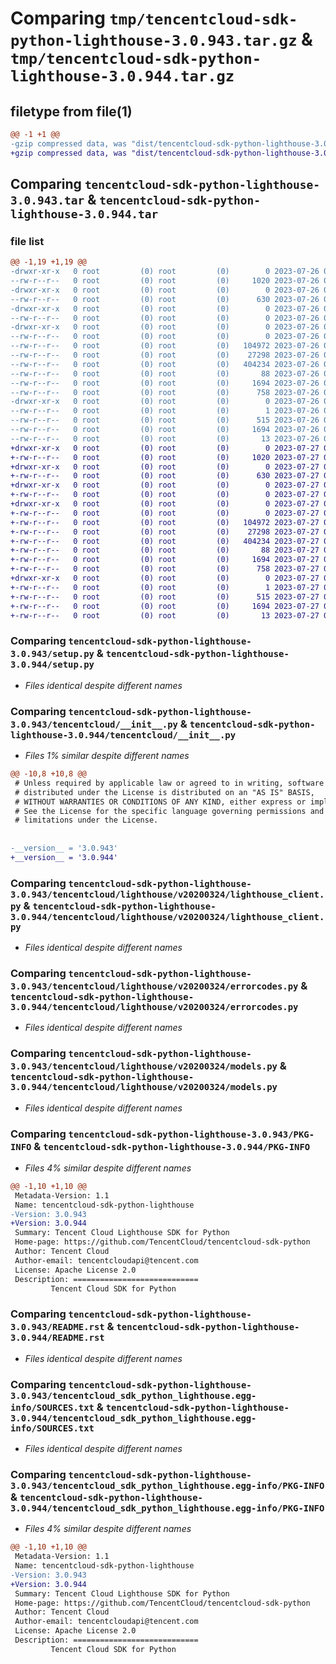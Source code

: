 # Comparing `tmp/tencentcloud-sdk-python-lighthouse-3.0.943.tar.gz` & `tmp/tencentcloud-sdk-python-lighthouse-3.0.944.tar.gz`

## filetype from file(1)

```diff
@@ -1 +1 @@
-gzip compressed data, was "dist/tencentcloud-sdk-python-lighthouse-3.0.943.tar", last modified: Wed Jul 26 00:40:07 2023, max compression
+gzip compressed data, was "dist/tencentcloud-sdk-python-lighthouse-3.0.944.tar", last modified: Thu Jul 27 02:18:33 2023, max compression
```

## Comparing `tencentcloud-sdk-python-lighthouse-3.0.943.tar` & `tencentcloud-sdk-python-lighthouse-3.0.944.tar`

### file list

```diff
@@ -1,19 +1,19 @@
-drwxr-xr-x   0 root         (0) root         (0)        0 2023-07-26 00:40:07.000000 tencentcloud-sdk-python-lighthouse-3.0.943/
--rw-r--r--   0 root         (0) root         (0)     1020 2023-07-26 00:40:07.000000 tencentcloud-sdk-python-lighthouse-3.0.943/setup.py
-drwxr-xr-x   0 root         (0) root         (0)        0 2023-07-26 00:40:07.000000 tencentcloud-sdk-python-lighthouse-3.0.943/tencentcloud/
--rw-r--r--   0 root         (0) root         (0)      630 2023-07-26 00:40:07.000000 tencentcloud-sdk-python-lighthouse-3.0.943/tencentcloud/__init__.py
-drwxr-xr-x   0 root         (0) root         (0)        0 2023-07-26 00:40:07.000000 tencentcloud-sdk-python-lighthouse-3.0.943/tencentcloud/lighthouse/
--rw-r--r--   0 root         (0) root         (0)        0 2023-07-26 00:40:07.000000 tencentcloud-sdk-python-lighthouse-3.0.943/tencentcloud/lighthouse/__init__.py
-drwxr-xr-x   0 root         (0) root         (0)        0 2023-07-26 00:40:07.000000 tencentcloud-sdk-python-lighthouse-3.0.943/tencentcloud/lighthouse/v20200324/
--rw-r--r--   0 root         (0) root         (0)        0 2023-07-26 00:40:07.000000 tencentcloud-sdk-python-lighthouse-3.0.943/tencentcloud/lighthouse/v20200324/__init__.py
--rw-r--r--   0 root         (0) root         (0)   104972 2023-07-26 00:40:07.000000 tencentcloud-sdk-python-lighthouse-3.0.943/tencentcloud/lighthouse/v20200324/lighthouse_client.py
--rw-r--r--   0 root         (0) root         (0)    27298 2023-07-26 00:40:07.000000 tencentcloud-sdk-python-lighthouse-3.0.943/tencentcloud/lighthouse/v20200324/errorcodes.py
--rw-r--r--   0 root         (0) root         (0)   404234 2023-07-26 00:40:07.000000 tencentcloud-sdk-python-lighthouse-3.0.943/tencentcloud/lighthouse/v20200324/models.py
--rw-r--r--   0 root         (0) root         (0)       88 2023-07-26 00:40:07.000000 tencentcloud-sdk-python-lighthouse-3.0.943/setup.cfg
--rw-r--r--   0 root         (0) root         (0)     1694 2023-07-26 00:40:07.000000 tencentcloud-sdk-python-lighthouse-3.0.943/PKG-INFO
--rw-r--r--   0 root         (0) root         (0)      758 2023-07-26 00:40:07.000000 tencentcloud-sdk-python-lighthouse-3.0.943/README.rst
-drwxr-xr-x   0 root         (0) root         (0)        0 2023-07-26 00:40:07.000000 tencentcloud-sdk-python-lighthouse-3.0.943/tencentcloud_sdk_python_lighthouse.egg-info/
--rw-r--r--   0 root         (0) root         (0)        1 2023-07-26 00:40:07.000000 tencentcloud-sdk-python-lighthouse-3.0.943/tencentcloud_sdk_python_lighthouse.egg-info/dependency_links.txt
--rw-r--r--   0 root         (0) root         (0)      515 2023-07-26 00:40:07.000000 tencentcloud-sdk-python-lighthouse-3.0.943/tencentcloud_sdk_python_lighthouse.egg-info/SOURCES.txt
--rw-r--r--   0 root         (0) root         (0)     1694 2023-07-26 00:40:07.000000 tencentcloud-sdk-python-lighthouse-3.0.943/tencentcloud_sdk_python_lighthouse.egg-info/PKG-INFO
--rw-r--r--   0 root         (0) root         (0)       13 2023-07-26 00:40:07.000000 tencentcloud-sdk-python-lighthouse-3.0.943/tencentcloud_sdk_python_lighthouse.egg-info/top_level.txt
+drwxr-xr-x   0 root         (0) root         (0)        0 2023-07-27 02:18:33.000000 tencentcloud-sdk-python-lighthouse-3.0.944/
+-rw-r--r--   0 root         (0) root         (0)     1020 2023-07-27 02:18:32.000000 tencentcloud-sdk-python-lighthouse-3.0.944/setup.py
+drwxr-xr-x   0 root         (0) root         (0)        0 2023-07-27 02:18:33.000000 tencentcloud-sdk-python-lighthouse-3.0.944/tencentcloud/
+-rw-r--r--   0 root         (0) root         (0)      630 2023-07-27 02:18:32.000000 tencentcloud-sdk-python-lighthouse-3.0.944/tencentcloud/__init__.py
+drwxr-xr-x   0 root         (0) root         (0)        0 2023-07-27 02:18:33.000000 tencentcloud-sdk-python-lighthouse-3.0.944/tencentcloud/lighthouse/
+-rw-r--r--   0 root         (0) root         (0)        0 2023-07-27 02:18:32.000000 tencentcloud-sdk-python-lighthouse-3.0.944/tencentcloud/lighthouse/__init__.py
+drwxr-xr-x   0 root         (0) root         (0)        0 2023-07-27 02:18:33.000000 tencentcloud-sdk-python-lighthouse-3.0.944/tencentcloud/lighthouse/v20200324/
+-rw-r--r--   0 root         (0) root         (0)        0 2023-07-27 02:18:32.000000 tencentcloud-sdk-python-lighthouse-3.0.944/tencentcloud/lighthouse/v20200324/__init__.py
+-rw-r--r--   0 root         (0) root         (0)   104972 2023-07-27 02:18:32.000000 tencentcloud-sdk-python-lighthouse-3.0.944/tencentcloud/lighthouse/v20200324/lighthouse_client.py
+-rw-r--r--   0 root         (0) root         (0)    27298 2023-07-27 02:18:32.000000 tencentcloud-sdk-python-lighthouse-3.0.944/tencentcloud/lighthouse/v20200324/errorcodes.py
+-rw-r--r--   0 root         (0) root         (0)   404234 2023-07-27 02:18:32.000000 tencentcloud-sdk-python-lighthouse-3.0.944/tencentcloud/lighthouse/v20200324/models.py
+-rw-r--r--   0 root         (0) root         (0)       88 2023-07-27 02:18:33.000000 tencentcloud-sdk-python-lighthouse-3.0.944/setup.cfg
+-rw-r--r--   0 root         (0) root         (0)     1694 2023-07-27 02:18:33.000000 tencentcloud-sdk-python-lighthouse-3.0.944/PKG-INFO
+-rw-r--r--   0 root         (0) root         (0)      758 2023-07-27 02:18:32.000000 tencentcloud-sdk-python-lighthouse-3.0.944/README.rst
+drwxr-xr-x   0 root         (0) root         (0)        0 2023-07-27 02:18:33.000000 tencentcloud-sdk-python-lighthouse-3.0.944/tencentcloud_sdk_python_lighthouse.egg-info/
+-rw-r--r--   0 root         (0) root         (0)        1 2023-07-27 02:18:33.000000 tencentcloud-sdk-python-lighthouse-3.0.944/tencentcloud_sdk_python_lighthouse.egg-info/dependency_links.txt
+-rw-r--r--   0 root         (0) root         (0)      515 2023-07-27 02:18:33.000000 tencentcloud-sdk-python-lighthouse-3.0.944/tencentcloud_sdk_python_lighthouse.egg-info/SOURCES.txt
+-rw-r--r--   0 root         (0) root         (0)     1694 2023-07-27 02:18:33.000000 tencentcloud-sdk-python-lighthouse-3.0.944/tencentcloud_sdk_python_lighthouse.egg-info/PKG-INFO
+-rw-r--r--   0 root         (0) root         (0)       13 2023-07-27 02:18:33.000000 tencentcloud-sdk-python-lighthouse-3.0.944/tencentcloud_sdk_python_lighthouse.egg-info/top_level.txt
```

### Comparing `tencentcloud-sdk-python-lighthouse-3.0.943/setup.py` & `tencentcloud-sdk-python-lighthouse-3.0.944/setup.py`

 * *Files identical despite different names*

### Comparing `tencentcloud-sdk-python-lighthouse-3.0.943/tencentcloud/__init__.py` & `tencentcloud-sdk-python-lighthouse-3.0.944/tencentcloud/__init__.py`

 * *Files 1% similar despite different names*

```diff
@@ -10,8 +10,8 @@
 # Unless required by applicable law or agreed to in writing, software
 # distributed under the License is distributed on an "AS IS" BASIS,
 # WITHOUT WARRANTIES OR CONDITIONS OF ANY KIND, either express or implied.
 # See the License for the specific language governing permissions and
 # limitations under the License.
 
 
-__version__ = '3.0.943'
+__version__ = '3.0.944'
```

### Comparing `tencentcloud-sdk-python-lighthouse-3.0.943/tencentcloud/lighthouse/v20200324/lighthouse_client.py` & `tencentcloud-sdk-python-lighthouse-3.0.944/tencentcloud/lighthouse/v20200324/lighthouse_client.py`

 * *Files identical despite different names*

### Comparing `tencentcloud-sdk-python-lighthouse-3.0.943/tencentcloud/lighthouse/v20200324/errorcodes.py` & `tencentcloud-sdk-python-lighthouse-3.0.944/tencentcloud/lighthouse/v20200324/errorcodes.py`

 * *Files identical despite different names*

### Comparing `tencentcloud-sdk-python-lighthouse-3.0.943/tencentcloud/lighthouse/v20200324/models.py` & `tencentcloud-sdk-python-lighthouse-3.0.944/tencentcloud/lighthouse/v20200324/models.py`

 * *Files identical despite different names*

### Comparing `tencentcloud-sdk-python-lighthouse-3.0.943/PKG-INFO` & `tencentcloud-sdk-python-lighthouse-3.0.944/PKG-INFO`

 * *Files 4% similar despite different names*

```diff
@@ -1,10 +1,10 @@
 Metadata-Version: 1.1
 Name: tencentcloud-sdk-python-lighthouse
-Version: 3.0.943
+Version: 3.0.944
 Summary: Tencent Cloud Lighthouse SDK for Python
 Home-page: https://github.com/TencentCloud/tencentcloud-sdk-python
 Author: Tencent Cloud
 Author-email: tencentcloudapi@tencent.com
 License: Apache License 2.0
 Description: ============================
         Tencent Cloud SDK for Python
```

### Comparing `tencentcloud-sdk-python-lighthouse-3.0.943/README.rst` & `tencentcloud-sdk-python-lighthouse-3.0.944/README.rst`

 * *Files identical despite different names*

### Comparing `tencentcloud-sdk-python-lighthouse-3.0.943/tencentcloud_sdk_python_lighthouse.egg-info/SOURCES.txt` & `tencentcloud-sdk-python-lighthouse-3.0.944/tencentcloud_sdk_python_lighthouse.egg-info/SOURCES.txt`

 * *Files identical despite different names*

### Comparing `tencentcloud-sdk-python-lighthouse-3.0.943/tencentcloud_sdk_python_lighthouse.egg-info/PKG-INFO` & `tencentcloud-sdk-python-lighthouse-3.0.944/tencentcloud_sdk_python_lighthouse.egg-info/PKG-INFO`

 * *Files 4% similar despite different names*

```diff
@@ -1,10 +1,10 @@
 Metadata-Version: 1.1
 Name: tencentcloud-sdk-python-lighthouse
-Version: 3.0.943
+Version: 3.0.944
 Summary: Tencent Cloud Lighthouse SDK for Python
 Home-page: https://github.com/TencentCloud/tencentcloud-sdk-python
 Author: Tencent Cloud
 Author-email: tencentcloudapi@tencent.com
 License: Apache License 2.0
 Description: ============================
         Tencent Cloud SDK for Python
```


